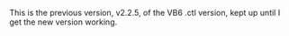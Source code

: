 This is the previous version, v2.2.5, of the VB6 .ctl version, kept up until I get the new version working.
